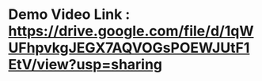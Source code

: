 # Demo Video Link : https://drive.google.com/file/d/1qWUFhpvkgJEGX7AQVOGsPOEWJUtF1EtV/view?usp=sharing
